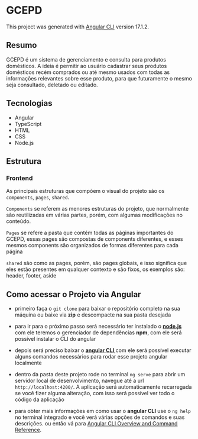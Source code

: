 
# GCEPD
This project was generated with [Angular CLI](https://github.com/angular/angular-cli) version 17.1.2.

## Resumo
GCEPD é um sistema de gerenciamento e consulta para produtos domésticos. A ideia é permitir ao usuário cadastrar seus produtos domésticos recém comprados ou até mesmo usados com todas as informações relevantes sobre esse produto, para que futuramente o mesmo seja consultado, deletado ou editado.

## Tecnologias
- Angular
- TypeScript
- HTML
- CSS
- Node.js
<!-- - spring boot
- kotlin -->


## Estrutura
### Frontend
As principais estruturas que compõem o visual do projeto são os `components`, `pages`, `shared`. 

`Components` se referem as menores estruturas do projeto, que normalmente são reutilizadas em várias partes, porém, com algumas modificações no conteúdo.

`Pages` se refere a pasta que contém todas as páginas importantes do GCEPD, essas pages são compostas de components diferentes, e esses mesmos components são organizados de formas diferentes para cada página

`shared` são como as pages, porém, são pages globais, e isso significa que eles estão presentes em qualquer contexto e são fixos, os exemplos são: header, footer, aside


<!-- ### Backend -->

<!-- ## Funcionalidades atuais -->

## Como acessar o Projeto via Angular
- primeiro faça o `git clone` para baixar o repositório completo na sua máquina ou baixe via <b>zip</b> e descompacte na sua pasta desejada
  
- para ir para o próximo passo será necessário ter instalado o <b><a href="https://nodejs.org/en">node.js</a></b> com ele teremos o gerenciador de dependẽncias <b>npm</b>, com ele será possível instalar o CLI do angular

- depois será preciso baixar o <b><a href="https://angular.io/guide/setup-local#install-the-angular-cli">angular CLI</a></b>,com ele será possível executar alguns comandos necessários para rodar esse projeto angular localmente 

- dentro da pasta deste projeto rode no terminal `ng serve` para abrir um servidor local de desenvolvimento, navegue até a url `http://localhost:4200/`. A aplicação será automaticamente recarregada se vocẽ fizer alguma alteração, com isso será possível ver todo o código da aplicação

- para obter mais informações em como usar o <b>angular CLI</b> use o `ng help` no terminal integrado e vocẽ verá várias opções de comandos e suas descrições. ou então vá para [Angular CLI Overview and Command Reference](https://angular.io/cli).

